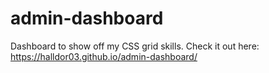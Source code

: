 # admin-dashboard
Dashboard to show off my CSS grid skills. Check it out here: https://halldor03.github.io/admin-dashboard/
